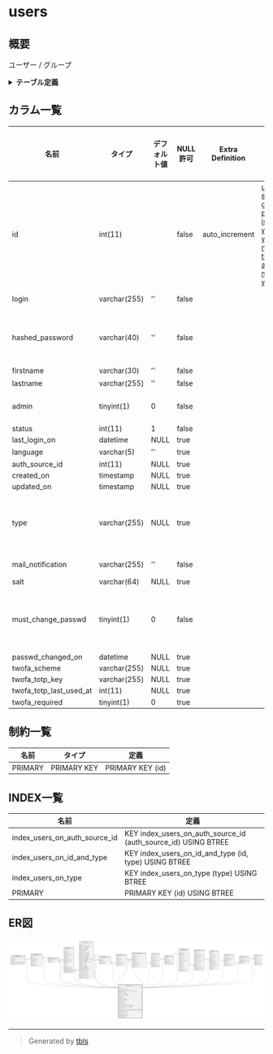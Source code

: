 # users

## 概要

ユーザー / グループ

<details>
<summary><strong>テーブル定義</strong></summary>

```sql
CREATE TABLE `users` (
  `id` int(11) NOT NULL AUTO_INCREMENT,
  `login` varchar(255) NOT NULL DEFAULT '',
  `hashed_password` varchar(40) NOT NULL DEFAULT '',
  `firstname` varchar(30) NOT NULL DEFAULT '',
  `lastname` varchar(255) NOT NULL DEFAULT '',
  `admin` tinyint(1) NOT NULL DEFAULT 0,
  `status` int(11) NOT NULL DEFAULT 1,
  `last_login_on` datetime DEFAULT NULL,
  `language` varchar(5) DEFAULT '',
  `auth_source_id` int(11) DEFAULT NULL,
  `created_on` timestamp NULL DEFAULT NULL,
  `updated_on` timestamp NULL DEFAULT NULL,
  `type` varchar(255) DEFAULT NULL,
  `mail_notification` varchar(255) NOT NULL DEFAULT '',
  `salt` varchar(64) DEFAULT NULL,
  `must_change_passwd` tinyint(1) NOT NULL DEFAULT 0,
  `passwd_changed_on` datetime DEFAULT NULL,
  `twofa_scheme` varchar(255) DEFAULT NULL,
  `twofa_totp_key` varchar(255) DEFAULT NULL,
  `twofa_totp_last_used_at` int(11) DEFAULT NULL,
  `twofa_required` tinyint(1) DEFAULT 0,
  PRIMARY KEY (`id`),
  KEY `index_users_on_id_and_type` (`id`,`type`),
  KEY `index_users_on_auth_source_id` (`auth_source_id`),
  KEY `index_users_on_type` (`type`)
) ENGINE=InnoDB AUTO_INCREMENT=[Redacted by tbls] DEFAULT CHARSET=utf8mb4
```

</details>

## カラム一覧

| 名前                      | タイプ          | デフォルト値       | NULL許可   | Extra Definition | 子テーブル                                                                                                                                                                                                                                                                                                                                                                                                                                                                                 | 親テーブル      | コメント                                 |
| ----------------------- | ------------ | ------------ | -------- | ---------------- | ------------------------------------------------------------------------------------------------------------------------------------------------------------------------------------------------------------------------------------------------------------------------------------------------------------------------------------------------------------------------------------------------------------------------------------------------------------------------------------- | ---------- | ------------------------------------ |
| id                      | int(11)      |              | false    | auto_increment   | [user_preferences](user_preferences.md) [email_addresses](email_addresses.md) [groups_users](groups_users.md) [projects](projects.md) [issues](issues.md) [issue_categories](issue_categories.md) [wiki_contents](wiki_contents.md) [wiki_content_versions](wiki_content_versions.md) [news](news.md) [members](members.md) [time_entries](time_entries.md) [attachments](attachments.md) [messages](messages.md) [comments](comments.md) [watchers](watchers.md) [tokens](tokens.md) |            |                                      |
| login                   | varchar(255) | ''           | false    |                  |                                                                                                                                                                                                                                                                                                                                                                                                                                                                                       |            | ログインID                               |
| hashed_password         | varchar(40)  | ''           | false    |                  |                                                                                                                                                                                                                                                                                                                                                                                                                                                                                       |            | パスワード(ハッシュ化済み)                       |
| firstname               | varchar(30)  | ''           | false    |                  |                                                                                                                                                                                                                                                                                                                                                                                                                                                                                       |            | 名                                    |
| lastname                | varchar(255) | ''           | false    |                  |                                                                                                                                                                                                                                                                                                                                                                                                                                                                                       |            | 姓                                    |
| admin                   | tinyint(1)   | 0            | false    |                  |                                                                                                                                                                                                                                                                                                                                                                                                                                                                                       |            | システム管理者                              |
| status                  | int(11)      | 1            | false    |                  |                                                                                                                                                                                                                                                                                                                                                                                                                                                                                       |            |                                      |
| last_login_on           | datetime     | NULL         | true     |                  |                                                                                                                                                                                                                                                                                                                                                                                                                                                                                       |            |                                      |
| language                | varchar(5)   | ''           | true     |                  |                                                                                                                                                                                                                                                                                                                                                                                                                                                                                       |            | 言語                                   |
| auth_source_id          | int(11)      | NULL         | true     |                  |                                                                                                                                                                                                                                                                                                                                                                                                                                                                                       |            |                                      |
| created_on              | timestamp    | NULL         | true     |                  |                                                                                                                                                                                                                                                                                                                                                                                                                                                                                       |            |                                      |
| updated_on              | timestamp    | NULL         | true     |                  |                                                                                                                                                                                                                                                                                                                                                                                                                                                                                       |            |                                      |
| type                    | varchar(255) | NULL         | true     |                  |                                                                                                                                                                                                                                                                                                                                                                                                                                                                                       |            | User:ユーザー / Group:グループ               |
| mail_notification       | varchar(255) | ''           | false    |                  |                                                                                                                                                                                                                                                                                                                                                                                                                                                                                       |            | メール通知                                |
| salt                    | varchar(64)  | NULL         | true     |                  |                                                                                                                                                                                                                                                                                                                                                                                                                                                                                       |            |                                      |
| must_change_passwd      | tinyint(1)   | 0            | false    |                  |                                                                                                                                                                                                                                                                                                                                                                                                                                                                                       |            | 次回ログイン時にパスワード変更を強制                   |
| passwd_changed_on       | datetime     | NULL         | true     |                  |                                                                                                                                                                                                                                                                                                                                                                                                                                                                                       |            |                                      |
| twofa_scheme            | varchar(255) | NULL         | true     |                  |                                                                                                                                                                                                                                                                                                                                                                                                                                                                                       |            |                                      |
| twofa_totp_key          | varchar(255) | NULL         | true     |                  |                                                                                                                                                                                                                                                                                                                                                                                                                                                                                       |            |                                      |
| twofa_totp_last_used_at | int(11)      | NULL         | true     |                  |                                                                                                                                                                                                                                                                                                                                                                                                                                                                                       |            |                                      |
| twofa_required          | tinyint(1)   | 0            | true     |                  |                                                                                                                                                                                                                                                                                                                                                                                                                                                                                       |            |                                      |

## 制約一覧

| 名前      | タイプ         | 定義               |
| ------- | ----------- | ---------------- |
| PRIMARY | PRIMARY KEY | PRIMARY KEY (id) |

## INDEX一覧

| 名前                            | 定義                                                             |
| ----------------------------- | -------------------------------------------------------------- |
| index_users_on_auth_source_id | KEY index_users_on_auth_source_id (auth_source_id) USING BTREE |
| index_users_on_id_and_type    | KEY index_users_on_id_and_type (id, type) USING BTREE          |
| index_users_on_type           | KEY index_users_on_type (type) USING BTREE                     |
| PRIMARY                       | PRIMARY KEY (id) USING BTREE                                   |

## ER図

![er](users.svg)

---

> Generated by [tbls](https://github.com/k1LoW/tbls)
